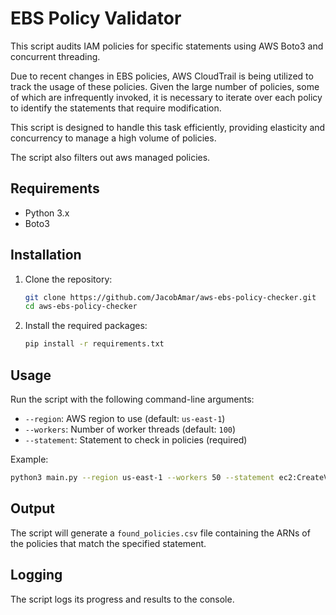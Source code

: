 # EBS Policy Validator

This script audits IAM policies for specific statements using AWS Boto3 and concurrent threading.

Due to recent changes in EBS policies, AWS CloudTrail is being utilized to track the usage of these policies. Given the large number of policies, some of which are infrequently invoked, it is necessary to iterate over each policy to identify the statements that require modification.

This script is designed to handle this task efficiently, providing elasticity and concurrency to manage a high volume of policies.

The script also filters out aws managed policies.
## Requirements

- Python 3.x
- Boto3

## Installation

1. Clone the repository:
    ```sh
    git clone https://github.com/JacobAmar/aws-ebs-policy-checker.git
    cd aws-ebs-policy-checker
    ```

2. Install the required packages:
    ```sh
    pip install -r requirements.txt
    ```

## Usage

Run the script with the following command-line arguments:

- `--region`: AWS region to use (default: `us-east-1`)
- `--workers`: Number of worker threads (default: `100`)
- `--statement`: Statement to check in policies (required)

Example:
```sh
python3 main.py --region us-east-1 --workers 50 --statement ec2:CreateVolume
```

## Output

The script will generate a `found_policies.csv` file containing the ARNs of the policies that match the specified statement.

## Logging

The script logs its progress and results to the console.
